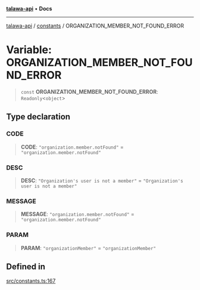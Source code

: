 [**talawa-api**](../../README.md) • **Docs**

***

[talawa-api](../../modules.md) / [constants](../README.md) / ORGANIZATION\_MEMBER\_NOT\_FOUND\_ERROR

# Variable: ORGANIZATION\_MEMBER\_NOT\_FOUND\_ERROR

> `const` **ORGANIZATION\_MEMBER\_NOT\_FOUND\_ERROR**: `Readonly`\<`object`\>

## Type declaration

### CODE

> **CODE**: `"organization.member.notFound"` = `"organization.member.notFound"`

### DESC

> **DESC**: `"Organization's user is not a member"` = `"Organization's user is not a member"`

### MESSAGE

> **MESSAGE**: `"organization.member.notFound"` = `"organization.member.notFound"`

### PARAM

> **PARAM**: `"organizationMember"` = `"organizationMember"`

## Defined in

[src/constants.ts:167](https://github.com/PalisadoesFoundation/talawa-api/blob/fe65d855b3d1e3e4af621340e7e8bfa0325634c1/src/constants.ts#L167)
